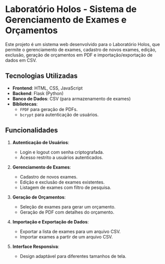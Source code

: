 # Laboratório Holos - Sistema de Gerenciamento de Exames e Orçamentos

Este projeto é um sistema web desenvolvido para o Laboratório Holos, que permite o gerenciamento de exames, cadastro de novos exames, edição, exclusão, geração de orçamentos em PDF e importação/exportação de dados em CSV.

## Tecnologias Utilizadas
- **Frontend**: HTML, CSS, JavaScript
- **Backend**: Flask (Python)
- **Banco de Dados**: CSV (para armazenamento de exames)
- **Bibliotecas**:
  - `FPDF` para geração de PDFs.
  - `bcrypt` para autenticação de usuários.

## Funcionalidades
1. **Autenticação de Usuários**:
   - Login e logout com senha criptografada.
   - Acesso restrito a usuários autenticados.

2. **Gerenciamento de Exames**:
   - Cadastro de novos exames.
   - Edição e exclusão de exames existentes.
   - Listagem de exames com filtro de pesquisa.

3. **Geração de Orçamentos**:
   - Seleção de exames para gerar um orçamento.
   - Geração de PDF com detalhes do orçamento.

4. **Importação e Exportação de Dados**:
   - Exportar a lista de exames para um arquivo CSV.
   - Importar exames a partir de um arquivo CSV.

5. **Interface Responsiva**:
   - Design adaptável para diferentes tamanhos de tela.



